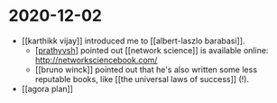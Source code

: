 # 2020-12-02

- [[karthikk vijay]] introduced me to [[albert-laszlo barabasi]].
  - [[prathyvsh]] pointed out [[network science]] is available online: http://networksciencebook.com/
  - [[bruno winck]] pointed out that he's also written some less reputable books, like [[the universal laws of success]] (!).
- [[agora plan]]

[//begin]: # "Autogenerated link references for markdown compatibility"
[karthikk-vijay]: ../karthikk-vijay "Karthikk Vijay"
[albert-laszlo-barabasi]: ../albert-laszlo-barabasi "Albert Laszlo Barabasi"
[prathyvsh]: ../prathyvsh "Prathyvsh"
[network-science]: ../network-science "Network Science"
[bruno-winck]: ../bruno-winck "Bruno Winck"
[//end]: # "Autogenerated link references"